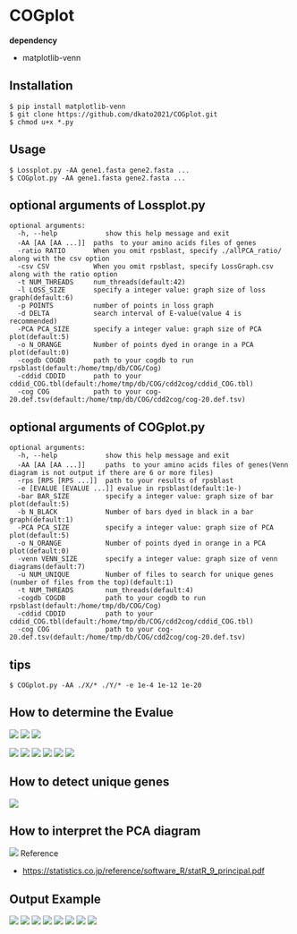 # COGplot
**dependency**
- matplotlib-venn  

## Installation
```
$ pip install matplotlib-venn
$ git clone https://github.com/dkato2021/COGplot.git
$ chmod u+x *.py
```
## Usage
```
$ Lossplot.py -AA gene1.fasta gene2.fasta ...
$ COGplot.py -AA gene1.fasta gene2.fasta ...
```


## optional arguments of Lossplot.py
```
optional arguments:
  -h, --help            show this help message and exit
  -AA [AA [AA ...]]  paths　to your amino acids files of genes
  -ratio RATIO       When you omit rpsblast, specify ./allPCA_ratio/ along with the csv option
  -csv CSV           When you omit rpsblast, specify LossGraph.csv along with the ratio option
  -t NUM_THREADS     num_threads(default:42)
  -l LOSS_SIZE       specify a integer value: graph size of loss graph(default:6)
  -p POINTS          number of points in loss graph
  -d DELTA           search interval of E-value(value 4 is recommended)
  -PCA PCA_SIZE      specify a integer value: graph size of PCA plot(default:5)
  -o N_ORANGE        Number of points dyed in orange in a PCA plot(default:0)
  -cogdb COGDB       path to your cogdb to run rpsblast(default:/home/tmp/db/COG/Cog)
  -cddid CDDID       path to your cddid_COG.tbl(default:/home/tmp/db/COG/cdd2cog/cddid_COG.tbl)
  -cog COG           path to your cog-20.def.tsv(default:/home/tmp/db/COG/cdd2cog/cog-20.def.tsv)
```
## optional arguments of COGplot.py
```
optional arguments:
  -h, --help            show this help message and exit
  -AA [AA [AA ...]]     paths　to your amino acids files of genes(Venn diagram is not output if there are 6 or more files)
  -rps [RPS [RPS ...]]  path to your results of rpsblast
  -e [EVALUE [EVALUE ...]] evalue in rpsblast(default:1e-)
  -bar BAR_SIZE         specify a integer value: graph size of bar plot(default:5)
  -b N_BLACK            Number of bars dyed in black in a bar graph(default:1)
  -PCA PCA_SIZE         specify a integer value: graph size of PCA plot(default:5)
  -o N_ORANGE           Number of points dyed in orange in a PCA plot(default:0)
  -venn VENN_SIZE       specify a integer value: graph size of venn diagrams(default:7)
  -u NUM_UNIQUE         Number of files to search for unique genes (number of files from the top)(default:1)
  -t NUM_THREADS        num_threads(default:4)
  -cogdb COGDB          path to your cogdb to run rpsblast(default:/home/tmp/db/COG/Cog)
  -cddid CDDID          path to your cddid_COG.tbl(default:/home/tmp/db/COG/cdd2cog/cddid_COG.tbl)
  -cog COG              path to your cog-20.def.tsv(default:/home/tmp/db/COG/cdd2cog/cog-20.def.tsv)
```
## tips
```
$ COGplot.py -AA ./X/* ./Y/* -e 1e-4 1e-12 1e-20
```
## How to determine the Evalue
![](./_/lossver18.png)
![](./_/anime1.png)
![](./_/animeTA.gif)

![](./_/LossGraphY.png)
![](./_/allPCA_ratioY.gif)
![](./_/LossGraphA.png)
![](./_/allPCA_ratioA.gif)
![](./_/LossGraphTver3.png)
![](./_/animeT.gif)
## How to detect unique genes
![](./_/unique_ver2.png)
## How to interpret the PCA diagram
![](./_/X.png)
Reference
- https://statistics.co.jp/reference/software_R/statR_9_principal.pdf
## Output Example
![](./_/COG_count.png)
![](./_/COG_ratio.png)
![](./_/venn3Diagram.png)
![](./_/COGvenn3Diagrams.png)
![](./_/w.png)
![](./_/q.png)
![](./_/1.png)
![](./_/3.png)


